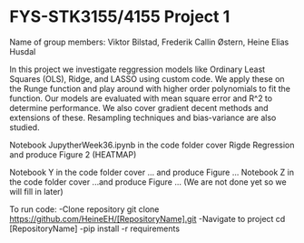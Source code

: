 # FYS-STK3155/4155 Project 1

Name of group members:
Viktor Bilstad, Frederik Callin Østern, Heine Elias Husdal

In this project we investigate reggression models like Ordinary Least Squares (OLS), Ridge, and LASSO using custom code. We apply these on the Runge function and play around with higher order polynomials to fit the function. Our models are evaluated with mean square error and R^2 to determine performance. We also cover gradient decent methods and extensions of these. Resampling techniques and bias-variance are also studied. 

Notebook JupytherWeek36.ipynb in the code folder cover Rigde Regression and produce Figure 2 (HEATMAP)

Notebook Y in the code folder cover ... and produce Figure ...
Notebook Z in the code folder cover ...and produce Figure ...
(We are not done yet so we will fill in later)

To run code:
-Clone repository
git clone https://github.com/HeineEH/[RepositoryName].git
-Navigate to project
cd [RepositoryName]
-pip install -r requirements






